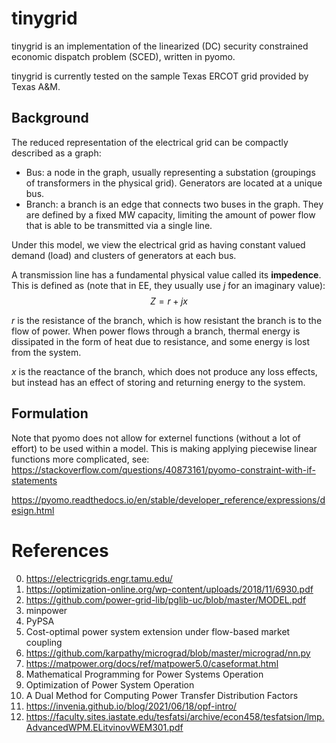 # tinygrid 

tinygrid is an implementation of the linearized (DC) security constrained economic dispatch problem (SCED), written in pyomo. 

tinygrid is currently tested on the sample Texas ERCOT grid provided by Texas A&M. 
## Background 

The reduced representation of the electrical grid can be compactly described as a graph: 
- Bus: a node in the graph, usually representing a substation (groupings of transformers in the physical grid). Generators are located at a unique bus. 
- Branch: a branch is an edge that connects two buses in the graph. They are defined by a fixed MW capacity, limiting the amount of power flow that is able to be transmitted via a single line. 

Under this model, we view the electrical grid as having constant valued demand (load) and clusters of generators at each bus. 

A transmission line has a fundamental physical value called its $\textbf{impedence}$. This is defined as (note that in EE, they usually use $j$ for an imaginary value): 
$$Z = r + jx$$

$r$ is the resistance of the branch, which is how resistant the branch is to the flow of power. When power flows through a branch, thermal energy is dissipated in the form of heat due to resistance, and some energy is lost from the system. 

$x$ is the reactance of the branch, which does not produce any loss effects, but instead has an effect of storing and returning energy to the system. 
## Formulation

Note that pyomo does not allow for externel functions (without a lot of effort) to be used within a model. This is making applying piecewise linear functions more complicated, see: https://stackoverflow.com/questions/40873161/pyomo-constraint-with-if-statements

https://pyomo.readthedocs.io/en/stable/developer_reference/expressions/design.html
# References 
0. https://electricgrids.engr.tamu.edu/
1. https://optimization-online.org/wp-content/uploads/2018/11/6930.pdf
2. https://github.com/power-grid-lib/pglib-uc/blob/master/MODEL.pdf
3. minpower 
4. PyPSA
5. Cost-optimal power system extension under flow-based market
coupling 
6. https://github.com/karpathy/micrograd/blob/master/micrograd/nn.py
7. https://matpower.org/docs/ref/matpower5.0/caseformat.html
8. Mathematical Programming for Power Systems Operation
9. Optimization of Power System Operation
10. A Dual Method for Computing Power Transfer
Distribution Factors
11. https://invenia.github.io/blog/2021/06/18/opf-intro/
12. https://faculty.sites.iastate.edu/tesfatsi/archive/econ458/tesfatsion/lmp.AdvancedWPM.ELitvinovWEM301.pdf
